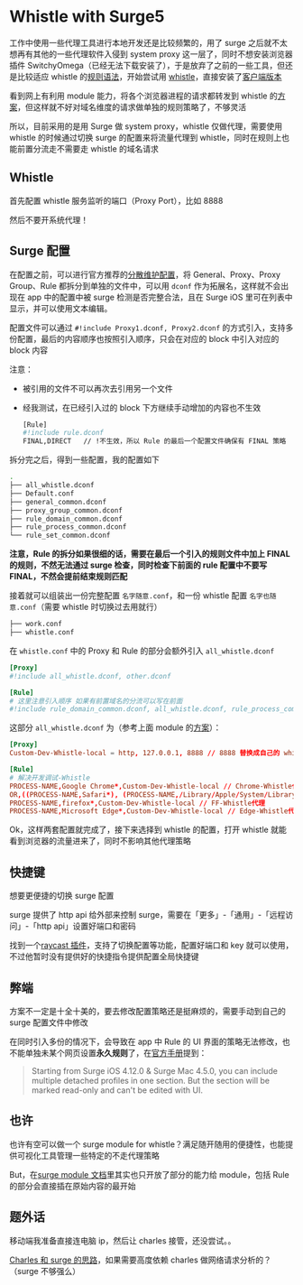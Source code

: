 # Whistle with Surge5

工作中使用一些代理工具进行本地开发还是比较频繁的，用了 surge 之后就不太想再有其他的一些代理软件入侵到 system proxy 这一层了，同时不想安装浏览器插件 SwitchyOmega（已经无法下载安装了），于是放弃了之前的一些工具，但还是比较适应 whistle 的[规则语法](https://wproxy.org/whistle/rules/)，开始尝试用 [whistle](https://github.com/avwo/whistle)，直接安装了[客户端版本](https://github.com/avwo/whistle-client)

看到网上有利用 module 能力，将各个浏览器进程的请求都转发到 whistle 的[方案](https://1991421.cn/2021/09/30/ea60c0ab/)，但这样就不好对域名维度的请求做单独的规则策略了，不够灵活

所以，目前采用的是用 Surge 做 system proxy，whistle 仅做代理，需要使用 whistle 的时候通过切换 surge 的配置来将流量代理到 whistle，同时在规则上也能前置分流走不需要走 whistle 的域名请求

## Whistle

首先配置 whistle 服务监听的端口（Proxy Port），比如 8888

然后不要开系统代理！

## Surge 配置

在配置之前，可以进行官方推荐的[分散维护配置](https://kb.nssurge.com/surge-knowledge-base/zh/guidelines/detached-profile)，将 General、Proxy、Proxy Group、Rule 都拆分到单独的文件中，可以用 `dconf` 作为拓展名，这样就不会出现在 app 中的配置中被 surge 检测是否完整合法，且在 Surge iOS 里可在列表中显示，并可以使用文本编辑。

配置文件可以通过 `#!include Proxy1.dconf, Proxy2.dconf` 的方式引入，支持多份配置，最后的内容顺序也按照引入顺序，只会在对应的 block 中引入对应的 block 内容

注意：

- 被引用的文件不可以再次去引用另一个文件

- 经我测试，在已经引入过的 block 下方继续手动增加的内容也不生效

  ```bash
  [Rule]
  #!include rule.dconf
  FINAL,DIRECT   // !不生效，所以 Rule 的最后一个配置文件确保有 FINAL 策略

  ```

拆分完之后，得到一些配置，我的配置如下

```bash
.
├── all_whistle.dconf
├── Default.conf
├── general_common.dconf
├── proxy_group_common.dconf
├── rule_domain_common.dconf
├── rule_process_common.dconf
└── rule_set_common.dconf
```

**注意，Rule 的拆分如果很细的话，需要在最后一个引入的规则文件中加上 FINAL 的规则，不然无法通过 surge 检查，同时检查下前面的 rule 配置中不要写 FINAL，不然会提前结束规则匹配**

接着就可以组装出一份完整配置 `名字随意.conf`，和一份 whistle 配置 `名字也随意.conf`（需要 whistle 时切换过去用就行）

```bash
├── work.conf
├── whistle.conf
```

在 `whistle.conf` 中的 Proxy 和 Rule 的部分会额外引入 `all_whistle.dconf`

```toml
[Proxy]
#!include all_whistle.dconf, other.dconf

[Rule]
# 这里注意引入顺序 如果有前置域名的分流可以写在前面
#!include rule_domain_common.dconf, all_whistle.dconf, rule_process_common.dconf, rule_set_common.dconf

```

这部分 `all_whistle.dconf` 为（参考上面 module 的[方案](https://1991421.cn/2021/09/30/ea60c0ab/)）：

```toml
[Proxy]
Custom-Dev-Whistle-local = http, 127.0.0.1, 8888 // 8888 替换成自己的 whistle server 的端口，名字任意需要和 Rule 中指定的保持一致

[Rule]
# 解决开发调试-Whistle
PROCESS-NAME,Google Chrome*,Custom-Dev-Whistle-local // Chrome-Whistle代理
OR,((PROCESS-NAME,Safari*), (PROCESS-NAME,/Library/Apple/System/Library/StagedFrameworks/Safari/WebKit.framework/Versions/A/XPCServices/com.apple.WebKit.Networking.xpc/Contents/MacOS/com.apple.WebKit.Networking), (PROCESS-NAME,/System/Library/Frameworks/WebKit.framework/Versions/A/XPCServices/com.apple.WebKit.Networking.xpc/Contents/MacOS/com.apple.WebKit.Networking)),Custom-Dev-Whistle-local
PROCESS-NAME,firefox*,Custom-Dev-Whistle-local // FF-Whistle代理
PROCESS-NAME,Microsoft Edge*,Custom-Dev-Whistle-local // Edge-Whistle代理

```

Ok，这样两套配置就完成了，接下来选择到 whistle 的配置，打开 whistle 就能看到浏览器的流量进来了，同时不影响其他代理策略

## 快捷键

想要更便捷的切换 surge 配置

surge 提供了 http api 给外部来控制 surge，需要在「更多」-「通用」-「远程访问」-「http api」设置好端口和密码

找到一个[raycast 插件](https://www.raycast.com/ysj151215/raycast-surge)，支持了切换配置等功能，配置好端口和 key 就可以使用，不过他暂时没有提供好的快捷指令提供配置全局快捷键

## 弊端

方案不一定是十全十美的，要去修改配置策略还是挺麻烦的，需要手动到自己的 surge 配置文件中修改

在同时引入多份的情况下，会导致在 app 中 Rule 的 UI 界面的策略无法修改，也不能单独未某个网页设置**永久规则**了，在[官方手册](https://manual.nssurge.com/overview/configuration.html)提到：

> Starting from Surge iOS 4.12.0 & Surge Mac 4.5.0, you can include multiple detached profiles in one section. But the section will be marked read-only and can't be edited with UI.

## 也许

也许有空可以做一个 surge module for whistle？满足随开随用的便捷性，也能提供可视化工具管理一些特定的不走代理策略

But，在[surge module 文档](https://manual.nssurge.com/others/module.html)里其实也只开放了部分的能力给 module，包括 Rule 的部分会直接插在原始内容的最开始

## 题外话

移动端我准备直接连电脑 ip，然后让 charles 接管，还没尝试。。

[Charles 和 surge 的思路](https://github.com/wujunchuan/wujunchuan.github.io/issues/1)，如果需要高度依赖 charles 做网络请求分析的？（surge 不够强么）
